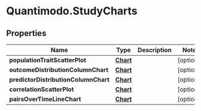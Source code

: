 # Quantimodo.StudyCharts

## Properties
Name | Type | Description | Notes
------------ | ------------- | ------------- | -------------
**populationTraitScatterPlot** | [**Chart**](Chart.md) |  | [optional] 
**outcomeDistributionColumnChart** | [**Chart**](Chart.md) |  | [optional] 
**predictorDistributionColumnChart** | [**Chart**](Chart.md) |  | [optional] 
**correlationScatterPlot** | [**Chart**](Chart.md) |  | [optional] 
**pairsOverTimeLineChart** | [**Chart**](Chart.md) |  | [optional] 


